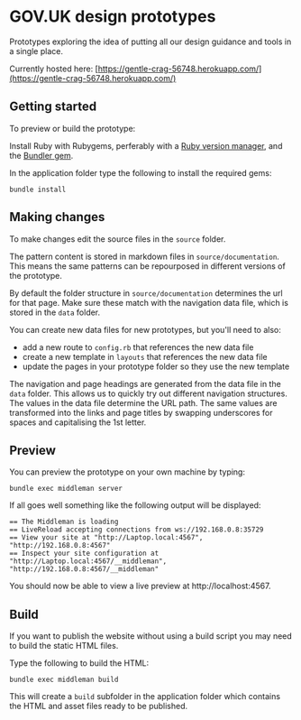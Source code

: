 # GOV.UK design prototypes

Prototypes exploring the idea of putting all our design guidance and tools in a single place.

Currently hosted here: [https://gentle-crag-56748.herokuapp.com/](https://gentle-crag-56748.herokuapp.com/)

## Getting started

To preview or build the prototype:

Install Ruby with Rubygems, perferably with a [Ruby version manager][rvm],
and the [Bundler gem][bundler].

In the application folder type the following to install the required gems:

```
bundle install
```

## Making changes

To make changes edit the source files in the `source` folder.

The pattern content is stored in markdown files in `source/documentation`. This means the same patterns can be repourposed in different versions of the prototype.

By default the folder structure in `source/documentation` determines the url for that page. 
Make sure these match with the navigation data file, which is stored in the `data` folder.

You can create new data files for new prototypes, but you'll need to also:

- add a new route to `config.rb` that references the new data file
- create a new template in `layouts` that references the new data file
- update the pages in your prototype folder so they use the new template

The navigation and page headings are generated from the data file in the `data` folder. This allows us to quickly try out different navigation structures. The values in the data file determine the URL path. The same values are transformed into the links and page titles by swapping underscores for spaces and capitalising the 1st letter.


## Preview

You can preview the prototype on your own machine by typing:

```
bundle exec middleman server
```

If all goes well something like the following output will be displayed:

```
== The Middleman is loading
== LiveReload accepting connections from ws://192.168.0.8:35729
== View your site at "http://Laptop.local:4567", "http://192.168.0.8:4567"
== Inspect your site configuration at "http://Laptop.local:4567/__middleman", "http://192.168.0.8:4567/__middleman"
```

You should now be able to view a live preview at http://localhost:4567.

## Build

If you want to publish the website without using a build script you may need to
build the static HTML files.

Type the following to build the HTML:

```
bundle exec middleman build
```

This will create a `build` subfolder in the application folder which contains
the HTML and asset files ready to be published.

[rvm]: https://www.ruby-lang.org/en/documentation/installation/#managers
[bundler]: http://bundler.io/
